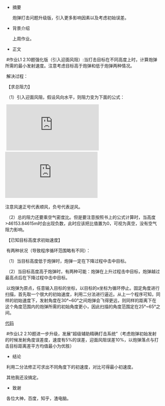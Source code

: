 * 摘要

  炮弹打击问题升级版，引入更多影响因素以及考虑初始误差。

* 背景介绍

  上周作业。

* 正文
  
  #作业L1 2.10题强化版（引入迎面风阻）:当打击目标在不同高度上时，计算炮弹所需的最小发射速度。注意考虑目标高于炮弹和低于炮弹两种情况。
  
  解决过程：
  
  【求总阻力】
  
  （1）引入迎面风阻，假设风向水平，则阻力变为下面的公式：
  
  ![](http://latex.codecogs.com/gif.latex?F_%7Bdrag%2Cx%7D%3D-B_%7B2%7D%5Csqrt%7Bv%5E2-v_%7Bwind%7D%5E2%7D%28v_%7Bx%7D-v_%7Bwind%7D%29)　　　　
  ![](http://latex.codecogs.com/gif.latex?F_%7Bdrag%2Cy%7D%3D-B_%7B2%7D%5Csqrt%7Bv%5E2-v_%7Bwind%7D%5E2%7Dv_%7By%7D)　　　　
  
  注意风速正号代表顺风，负号代表逆风。
  
  （2）总的阻力还要乘空气密度比。但是要注意按照书上的公式计算时，当高度>46153.84615m时会出现负数，此时应该把比值置为0，可视为真空，没有空气阻力影响。
  
  【已知目标高度求初始速度】
  
  有两种状况（导致程序循环范围略有不同）：
  
  （1）当目标高度低于炮弹时，炮弹一定在下降过程中击中目标。
    
  （2）当目标高度高于炮弹时，有两种可能：炮弹在上升过程击中目标，炮弹越过最高点后在下降过程中击中目标。
  
  以炮弹为原点，任意输入目标的坐标，以目标的x坐标为循环停止。固定角度进行扫描，首先取一个很大的初始速度，利用二分法进行逼近。从上一个程序可知，同样的初始速度下，发射角度在30°~60°之间炮弹会飞得更远，则同样的距离下在这个角度范围内的炮弹所需的初始角度更小，因此扫描的角度范围定在25°~65°之间。
  
  [代码](https://github.com/TooLate008/compuational_physics_N2013301890048/blob/master/Exercise_06_code.py)

  #作业L2 2.10题进一步升级，发展“超级辅助精确打击系统”（考虑炮弹初始发射的时候发射角度误差度，速度有5%的误差，迎面风阻误差10%，以炮弹落点与打击目标距离差平方均值最小为优胜）
  
* 结论
  
  利用二分法修正可求出不同角度下的初速度，对比可得最小初速度。
  
  其他我还没搞定。

* 致谢
  
  各位大神，百度，知乎，渣电脑。

  
